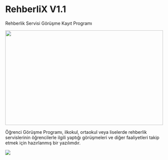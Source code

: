 # RehberliX V1.1

Rehberlik Servisi Görüşme Kayıt Programı

 <img src="https://image.ibb.co/geAp9K/gorusme_kayit.jpg" height="300" width="500"> 

Öğrenci Görüşme Programı, ilkokul, ortaokul veya liselerde rehberlik servislerinin öğrencilerle ilgili yaptığı görüşmeleri ve diğer faaliyetleri takip etmek için hazırlanmış bir yazılımdır. 

 <a href="https://github.com/egitsoft/rehberlix/files/2514872/RehberliX_Setup.zip"><img src="https://image.ibb.co/mLqsEK/indir.png"></a>
